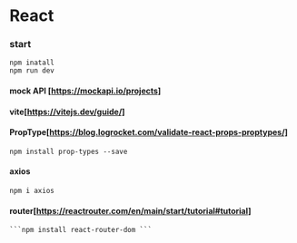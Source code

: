 # React

### start

    npm inatall
    npm run dev

#### mock API [https://mockapi.io/projects]
#### vite[https://vitejs.dev/guide/]
#### PropType[https://blog.logrocket.com/validate-react-props-proptypes/]
    npm install prop-types --save
#### axios
    npm i axios
#### router[https://reactrouter.com/en/main/start/tutorial#tutorial]
    
    ```npm install react-router-dom ```

